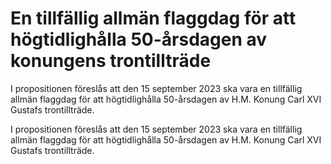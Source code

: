# En tillfällig allmän flaggdag för att högtidlighålla 50-årsdagen av konungens trontillträde

I proposi­tionen föreslås att den 15 september 2023 ska vara en tillfällig allmän flaggdag för att högtidlighålla 50-årsdagen av H.M. Konung Carl XVI Gustafs trontillträde.

I proposi­tionen föreslås att den 15 september 2023 ska vara en tillfällig allmän flaggdag för att högtidlighålla 50-årsdagen av H.M. Konung Carl XVI Gustafs trontillträde.
